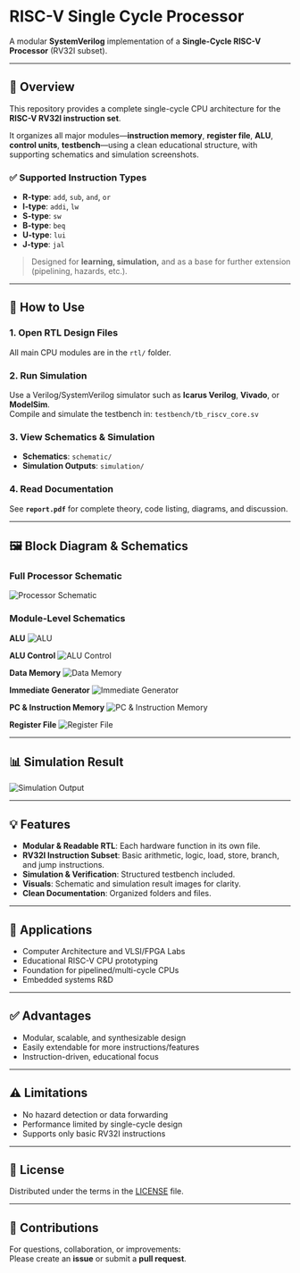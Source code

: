 # RISC-V Single Cycle Processor

A modular **SystemVerilog** implementation of a **Single-Cycle RISC-V Processor** (RV32I subset).

---

## 📖 Overview
This repository provides a complete single-cycle CPU architecture for the **RISC-V RV32I instruction set**.

It organizes all major modules—**instruction memory**, **register file**, **ALU**, **control units**, **testbench**—using a clean educational structure, with supporting schematics and simulation screenshots.

### ✅ Supported Instruction Types
- **R-type**: `add`, `sub`, `and`, `or`
- **I-type**: `addi`, `lw`
- **S-type**: `sw`
- **B-type**: `beq`
- **U-type**: `lui`
- **J-type**: `jal`

> Designed for **learning, simulation,** and as a base for further extension (pipelining, hazards, etc.).
---

## 🚀 How to Use

### **1. Open RTL Design Files**
All main CPU modules are in the `rtl/` folder.

### **2. Run Simulation**
Use a Verilog/SystemVerilog simulator such as **Icarus Verilog**, **Vivado**, or **ModelSim**.  
Compile and simulate the testbench in:
`testbench/tb_riscv_core.sv`


### **3. View Schematics & Simulation**
- **Schematics**: `schematic/`
- **Simulation Outputs**: `simulation/`

### **4. Read Documentation**
See **`report.pdf`** for complete theory, code listing, diagrams, and discussion.

---

## 🖼️ Block Diagram & Schematics
### Full Processor Schematic
![Processor Schematic](schematic/schematic.png)

### Module-Level Schematics
**ALU**
![ALU](schematic/alu.png)

**ALU Control**
![ALU Control](schematic/alu_control.png)

**Data Memory**
![Data Memory](schematic/data_mem.png)

**Immediate Generator**
![Immediate Generator](schematic/imm_generator.png)

**PC & Instruction Memory**
![PC & Instruction Memory](schematic/pc_instuction_mem.png)

**Register File**
![Register File](schematic/reg_file.png)

---

## 📊 Simulation Result
![Simulation Output](simulation/simulation_image.png)

---

## 💡 Features
- **Modular & Readable RTL**: Each hardware function in its own file.
- **RV32I Instruction Subset**: Basic arithmetic, logic, load, store, branch, and jump instructions.
- **Simulation & Verification**: Structured testbench included.
- **Visuals**: Schematic and simulation result images for clarity.
- **Clean Documentation**: Organized folders and files.

---

## 📌 Applications
- Computer Architecture and VLSI/FPGA Labs  
- Educational RISC-V CPU prototyping  
- Foundation for pipelined/multi-cycle CPUs  
- Embedded systems R&D  

---

## ✅ Advantages
- Modular, scalable, and synthesizable design  
- Easily extendable for more instructions/features  
- Instruction-driven, educational focus  

---

## ⚠️ Limitations
- No hazard detection or data forwarding  
- Performance limited by single-cycle design  
- Supports only basic RV32I instructions  

---

## 📜 License
Distributed under the terms in the [LICENSE](LICENSE) file.

---

## 🤝 Contributions
For questions, collaboration, or improvements:  
Please create an **issue** or submit a **pull request**.
